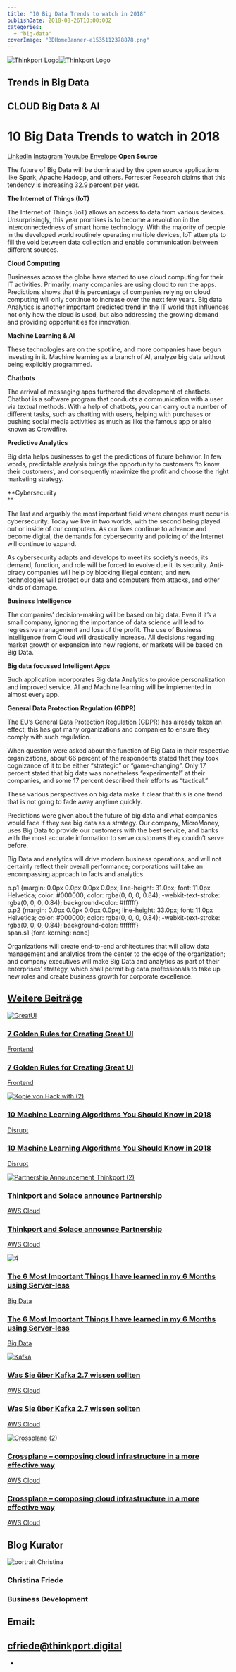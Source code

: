 ```yaml
---
title: "10 Big Data Trends to watch in 2018"
publishDate: 2018-08-26T10:00:00Z
categories: 
  + "big-data"
coverImage: "BDHomeBanner-e1535112378878.png"
---
```


 [![Thinkport Logo](images/Logo_horizontral_new.png)](https://thinkport.digital)[![Thinkport Logo](images/Logo_horizontral_new.png)](https://thinkport.digital)

## Trends in Big Data

## CLOUD Big Data & AI

# 10 Big Data Trends to watch in 2018

[Linkedin](https://www.linkedin.com/company/11759873) [Instagram](https://www.instagram.com/thinkport/) [Youtube](https://www.youtube.com/channel/UCnke3WYRT6bxuMK2t4jw2qQ) [Envelope](mailto:tdrechsel@thinkport.digital) [](#linksection)**Open Source**  

The future of Big Data will be dominated by the open source applications like Spark, Apache Hadoop, and others. Forrester Research claims that this tendency is increasing 32.9 percent per year.

**The Internet of Things (IoT)**  

The Internet of Things (IoT) allows an access to data from various devices. Unsurprisingly, this year promises is to become a revolution in the interconnectedness of smart home technology. With the majority of people in the developed world routinely operating multiple devices, loT attempts to fill the void between data collection and enable communication between different sources.

**Cloud Computing**  

Businesses across the globe have started to use cloud computing for their IT activities. Primarily, many companies are using cloud to run the apps. Predictions shows that this percentage of companies relying on cloud computing will only continue to increase over the next few years. Big data Analytics is another important predicted trend in the IT world that influences not only how the cloud is used, but also addressing the growing demand and providing opportunities for innovation.

**Machine Learning & AI**  

These technologies are on the spotline, and more companies have begun investing in it. Machine learning as a branch of AI, analyze big data without being explicitly programmed.

**Chatbots**

The arrival of messaging apps furthered the development of chatbots. Chatbot is a software program that conducts a communication with a user via textual methods. With a help of chatbots, you can carry out a number of different tasks, such as chatting with users, helping with purchases or pushing social media activities as much as like the famous app or also known as Crowdfire.

**Predictive Analytics**

Big data helps businesses to get the predictions of future behavior. In few words, predictable analysis brings the opportunity to customers ‘to know their customers’, and consequently maximize the profit and choose the right marketing strategy.

**Cybersecurity  
**  

The last and arguably the most important field where changes must occur is cybersecurity. Today we live in two worlds, with the second being played out or inside of our computers. As our lives continue to advance and become digital, the demands for cybersecurity and policing of the Internet will continue to expand.

As cybersecurity adapts and develops to meet its society’s needs, its demand, function, and role will be forced to evolve due it its security. Anti-piracy companies will help by blocking illegal content, and new technologies will protect our data and computers from attacks, and other kinds of damage.

**Business Intelligence**  

The companies’ decision-making will be based on big data. Even if it’s a small company, ignoring the importance of data science will lead to regressive management and loss of the profit. The use of Business Intelligence from Cloud will drastically increase. All decisions regarding market growth or expansion into new regions, or markets will be based on Big Data.

**Big data focussed Intelligent Apps**  

Such application incorporates Big data Analytics to provide personalization and improved service. AI and Machine learning will be implemented in almost every app.

**General Data Protection Regulation (GDPR)**  

The EU’s General Data Protection Regulation (GDPR) has already taken an effect; this has got many organizations and companies to ensure they comply with such regulation.

When question were asked about the function of Big Data in their respective organizations, about 66 percent of the respondents stated that they took cognizance of it to be either “strategic” or “game-changing”. Only 17 percent stated that big data was nonetheless “experimental” at their companies, and some 17 percent described their efforts as “tactical.”

These various perspectives on big data make it clear that this is one trend that is not going to fade away anytime quickly.

Predictions were given about the future of big data and what companies would face if they see big data as a strategy. Our company, MicroMoney, uses Big Data to provide our customers with the best service, and banks with the most accurate information to serve customers they couldn’t serve before.

Big Data and analytics will drive modern business operations, and will not certainly reflect their overall performance; corporations will take an encompassing approach to facts and analytics.

p.p1 {margin: 0.0px 0.0px 0.0px 0.0px; line-height: 31.0px; font: 11.0px Helvetica; color: #000000; color: rgba(0, 0, 0, 0.84); -webkit-text-stroke: rgba(0, 0, 0, 0.84); background-color: #ffffff}<br />p.p2 {margin: 0.0px 0.0px 0.0px 0.0px; line-height: 33.0px; font: 11.0px Helvetica; color: #000000; color: rgba(0, 0, 0, 0.84); -webkit-text-stroke: rgba(0, 0, 0, 0.84); background-color: #ffffff}<br />span.s1 {font-kerning: none}<br />

Organizations will create end-to-end architectures that will allow data management and analytics from the center to the edge of the organization; and company executives will make Big Data and analytics as part of their enterprises’ strategy, which shall permit big data professionals to take up new roles and create business growth for corporate excellence.

## [Weitere Beiträge](https://thinkport.digital/blog)

[![GreatUI](images/Kopie-von-Hack-with.png "GreatUI")](https://thinkport.digital/7-golden-rules-for-creating-great-ui/)

### [7 Golden Rules for Creating Great UI](https://thinkport.digital/7-golden-rules-for-creating-great-ui/ "7 Golden Rules for Creating Great UI")

[Frontend](https://thinkport.digital/category/frontend/)

### [7 Golden Rules for Creating Great UI](https://thinkport.digital/7-golden-rules-for-creating-great-ui/ "7 Golden Rules for Creating Great UI")

[Frontend](https://thinkport.digital/category/frontend/)

[![Kopie von Hack with (2)](images/Kopie-von-Hack-with-2.png "Kopie von Hack with (2)")](https://thinkport.digital/10-machine-learning-algorithms-you-should-know-in-2018/)

### [10 Machine Learning Algorithms You Should Know in 2018](https://thinkport.digital/10-machine-learning-algorithms-you-should-know-in-2018/ "10 Machine Learning Algorithms You Should Know in 2018")

[Disrupt](https://thinkport.digital/category/disrupt/)

### [10 Machine Learning Algorithms You Should Know in 2018](https://thinkport.digital/10-machine-learning-algorithms-you-should-know-in-2018/ "10 Machine Learning Algorithms You Should Know in 2018")

[Disrupt](https://thinkport.digital/category/disrupt/)

[![Partnership Announcement_Thinkport (2)](images/Partnership-Announcement_Thinkport-2-1024x696.png "Partnership Announcement_Thinkport (2)")](https://thinkport.digital/thinkport-solace-partnership/)

### [Thinkport and Solace announce Partnership](https://thinkport.digital/thinkport-solace-partnership/ "Thinkport and Solace announce Partnership")

[AWS Cloud](https://thinkport.digital/category/aws-cloud/)

### [Thinkport and Solace announce Partnership](https://thinkport.digital/thinkport-solace-partnership/ "Thinkport and Solace announce Partnership")

[AWS Cloud](https://thinkport.digital/category/aws-cloud/)

[![4](images/4-2.png "4")](https://thinkport.digital/the-6-most-important-things-i-have-learned-in-my-6-months-using-server-less/)

### [The 6 Most Important Things I have learned in my 6 Months using Server-less](https://thinkport.digital/the-6-most-important-things-i-have-learned-in-my-6-months-using-server-less/ "The 6 Most Important Things I have learned in my 6 Months using Server-less")

[Big Data](https://thinkport.digital/category/big-data/)

### [The 6 Most Important Things I have learned in my 6 Months using Server-less](https://thinkport.digital/the-6-most-important-things-i-have-learned-in-my-6-months-using-server-less/ "The 6 Most Important Things I have learned in my 6 Months using Server-less")

[Big Data](https://thinkport.digital/category/big-data/)

[![Kafka](images/Kafka-1024x696.png "blog post kafka 2.7")](https://thinkport.digital/kafka-2-7-update/)

### [Was Sie über Kafka 2.7 wissen sollten](https://thinkport.digital/kafka-2-7-update/ "Was Sie über Kafka 2.7 wissen sollten")

[AWS Cloud](https://thinkport.digital/category/aws-cloud/)

### [Was Sie über Kafka 2.7 wissen sollten](https://thinkport.digital/kafka-2-7-update/ "Was Sie über Kafka 2.7 wissen sollten")

[AWS Cloud](https://thinkport.digital/category/aws-cloud/)

[![Crossplane (2)](images/Crossplane-2-1-1024x696.png "Crossplane (2)")](https://thinkport.digital/cloud_infrastructure_with_crossplane/)

### [Crossplane – composing cloud infrastructure in a more effective way](https://thinkport.digital/cloud_infrastructure_with_crossplane/ "Crossplane – composing cloud infrastructure in a more effective way")

[AWS Cloud](https://thinkport.digital/category/aws-cloud/)

### [Crossplane – composing cloud infrastructure in a more effective way](https://thinkport.digital/cloud_infrastructure_with_crossplane/ "Crossplane – composing cloud infrastructure in a more effective way")

[AWS Cloud](https://thinkport.digital/category/aws-cloud/)

## Blog Kurator

![portrait Christina](images/Christina.png)

### Christina Friede

### Business Development

## Email:

## [cfriede@thinkport.digital](mailto:cfriede@thinkport.digital)

* [](https://www.linkedin.com/in/christina-friede-2a6426168/)
